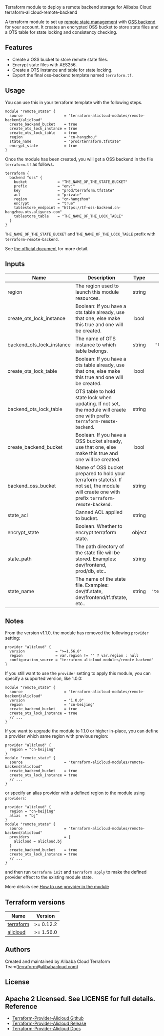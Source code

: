 Terraform module to deploy a remote backend storage for Alibaba Cloud  
terraform-alicloud-remote-backend


A terraform module to set up [remote state management](https://www.terraform.io/docs/state/remote.html) with [OSS backend](https://www.terraform.io/docs/backends/types/oss.html) for your account. 
It creates an encrypted OSS bucket to store state files and a OTS table for state locking and consistency checking.

## Features

- Create a OSS bucket to store remote state files.
- Encrypt state files with AES256.
- Create a OTS Instance and table for state locking.
- Export the final oss-backend template named `terraform.tf`.

## Usage

You can use this in your terraform template with the following steps.

```hcl
module "remote_state" {
  source                   = "terraform-alicloud-modules/remote-backend/alicloud"
  create_backend_bucket    = true
  create_ots_lock_instance = true
  create_ots_lock_table    = true
  region                   = "cn-hangzhou"
  state_name               = "prod/terraform.tfstate"
  encrypt_state            = true
}
```

Once the module has been created, you will get a OSS backend in the file `terraform.tf` as follows.

```hcl
terraform {
  backend "oss" {
    bucket              = "THE_NAME_OF_THE_STATE_BUCKET"
    prefix              = "env:"
    key                 = "prod/terraform.tfstate"
    acl                 = "private"
    region              = "cn-hangzhou"
    encrypt             = "true"
    tablestore_endpoint = "https://tf-oss-backend.cn-hangzhou.ots.aliyuncs.com"
    tablestore_table    = "THE_NAME_OF_THE_LOCK_TABLE"
  }
}

```

`THE_NAME_OF_THE_STATE_BUCKET` and `THE_NAME_OF_THE_LOCK_TABLE` prefix with `terraform-remote-backend`.

See [the official document](https://www.terraform.io/docs/backends/types/oss.html#example-configuration) for more detail.

<!-- BEGINNING OF PRE-COMMIT-TERRAFORM DOCS HOOK -->
## Inputs

| Name | Description | Type | Default | Required |
|------|-------------|:----:|:-----:|:-----:|
| region | The region used to launch this module resources. | string | `null` | no |
| create\_ots\_lock\_instance | Boolean:  If you have a ots table already, use that one, else make this true and one will be created. | bool | `false` | no |
| backend\_ots\_lock\_instance | The name of OTS instance to which table belongs. | string | `"tf-oss-backend"` | no |
| create\_ots\_lock\_table | Boolean:  If you have a ots table already, use that one, else make this true and one will be created. | bool | `false` | no |
| backend\_ots\_lock\_table | OTS table to hold state lock when updating. If not set, the module will craete one with prefix `terraform-remote-backend`. | string | "" | no |
| create\_backend\_bucket | Boolean.  If you have a OSS bucket already, use that one, else make this true and one will be created. | bool | `false` | no |
| backend\_oss\_bucket | Name of OSS bucket prepared to hold your terraform state(s). If not set, the module will craete one with prefix `terraform-remote-backend`. | string | "" | no |
| state\_acl | Canned ACL applied to bucket. | string | `"private"` | no |
| encrypt\_state | Boolean. Whether to encrypt terraform state. | object | `true` | no |
| state\_path | The path directory of the state file will be stored. Examples: dev/frontend, prod/db, etc.. | string | `"env:"` | no |
| state\_name | The name of the state file. Examples: dev/tf.state, dev/frontend/tf.tfstate, etc.. | string | `"terraform.tfstate"` | no |

<!-- END OF PRE-COMMIT-TERRAFORM DOCS HOOK -->

## Notes
From the version v1.1.0, the module has removed the following `provider` setting:

```hcl
provider "alicloud" {
  version              = ">=1.56.0"
  region               = var.region != "" ? var.region : null
  configuration_source = "terraform-alicloud-modules/remote-backend"
}
```

If you still want to use the `provider` setting to apply this module, you can specify a supported version, like 1.0.0:

```hcl
module "remote_state" {
  source                   = "terraform-alicloud-modules/remote-backend/alicloud"
  version                  = "1.0.0"
  region                   = "cn-beijing"
  create_backend_bucket    = true
  create_ots_lock_instance = true
  // ...
}
```

If you want to upgrade the module to 1.1.0 or higher in-place, you can define a provider which same region with
previous region:

```hcl
provider "alicloud" {
  region = "cn-beijing"
}
module "remote_state" {
  source                   = "terraform-alicloud-modules/remote-backend/alicloud"
  create_backend_bucket    = true
  create_ots_lock_instance = true
  // ...
}
```
or specify an alias provider with a defined region to the module using `providers`:

```hcl
provider "alicloud" {
  region = "cn-beijing"
  alias  = "bj"
}
module "remote_state" {
  source                   = "terraform-alicloud-modules/remote-backend/alicloud"
  providers                = {
    alicloud = alicloud.bj
  }
  create_backend_bucket    = true
  create_ots_lock_instance = true
  // ...
}
```

and then run `terraform init` and `terraform apply` to make the defined provider effect to the existing module state.

More details see [How to use provider in the module](https://www.terraform.io/docs/language/modules/develop/providers.html#passing-providers-explicitly)

## Terraform versions

| Name | Version |
|------|---------|
| <a name="requirement_terraform"></a> [terraform](#requirement\_terraform) | >= 0.12.2 |
| <a name="requirement_alicloud"></a> [alicloud](#requirement\_alicloud) | >= 1.56.0 |

Authors
-------
Created and maintained by Alibaba Cloud Terraform Team(terraform@alibabacloud.com)

License
----
Apache 2 Licensed. See LICENSE for full details.
Reference
---------
* [Terraform-Provider-Alicloud Github](https://github.com/terraform-providers/terraform-provider-alicloud)
* [Terraform-Provider-Alicloud Release](https://releases.hashicorp.com/terraform-provider-alicloud/)
* [Terraform-Provider-Alicloud Docs](https://www.terraform.io/docs/providers/alicloud/index.html)
